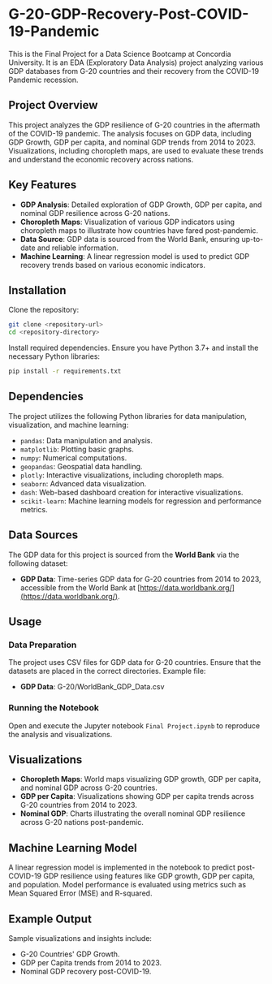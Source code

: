 
# G-20-GDP-Recovery-Post-COVID-19-Pandemic

This is the Final Project for a Data Science Bootcamp at Concordia University. It is an EDA (Exploratory Data Analysis) project analyzing various GDP databases from G-20 countries and their recovery from the COVID-19 Pandemic recession.

## Project Overview
This project analyzes the GDP resilience of G-20 countries in the aftermath of the COVID-19 pandemic. The analysis focuses on GDP data, including GDP Growth, GDP per capita, and nominal GDP trends from 2014 to 2023. Visualizations, including choropleth maps, are used to evaluate these trends and understand the economic recovery across nations.

## Key Features
- **GDP Analysis**: Detailed exploration of GDP Growth, GDP per capita, and nominal GDP resilience across G-20 nations.
- **Choropleth Maps**: Visualization of various GDP indicators using choropleth maps to illustrate how countries have fared post-pandemic.
- **Data Source**: GDP data is sourced from the World Bank, ensuring up-to-date and reliable information.
- **Machine Learning**: A linear regression model is used to predict GDP recovery trends based on various economic indicators.

## Installation
Clone the repository:

```bash
git clone <repository-url>
cd <repository-directory>
```

Install required dependencies. Ensure you have Python 3.7+ and install the necessary Python libraries:

```bash
pip install -r requirements.txt
```

## Dependencies
The project utilizes the following Python libraries for data manipulation, visualization, and machine learning:

- `pandas`: Data manipulation and analysis.
- `matplotlib`: Plotting basic graphs.
- `numpy`: Numerical computations.
- `geopandas`: Geospatial data handling.
- `plotly`: Interactive visualizations, including choropleth maps.
- `seaborn`: Advanced data visualization.
- `dash`: Web-based dashboard creation for interactive visualizations.
- `scikit-learn`: Machine learning models for regression and performance metrics.

## Data Sources
The GDP data for this project is sourced from the **World Bank** via the following dataset:

- **GDP Data**: Time-series GDP data for G-20 countries from 2014 to 2023, accessible from the World Bank at [https://data.worldbank.org/](https://data.worldbank.org/).

## Usage
### Data Preparation
The project uses CSV files for GDP data for G-20 countries. Ensure that the datasets are placed in the correct directories. Example file:

- **GDP Data**: G-20/WorldBank_GDP_Data.csv

### Running the Notebook
Open and execute the Jupyter notebook `Final Project.ipynb` to reproduce the analysis and visualizations.

## Visualizations
- **Choropleth Maps**: World maps visualizing GDP growth, GDP per capita, and nominal GDP across G-20 countries.
- **GDP per Capita**: Visualizations showing GDP per capita trends across G-20 countries from 2014 to 2023.
- **Nominal GDP**: Charts illustrating the overall nominal GDP resilience across G-20 nations post-pandemic.

## Machine Learning Model
A linear regression model is implemented in the notebook to predict post-COVID-19 GDP resilience using features like GDP growth, GDP per capita, and population. Model performance is evaluated using metrics such as Mean Squared Error (MSE) and R-squared.

## Example Output
Sample visualizations and insights include:

- G-20 Countries' GDP Growth.
- GDP per Capita trends from 2014 to 2023.
- Nominal GDP recovery post-COVID-19.
